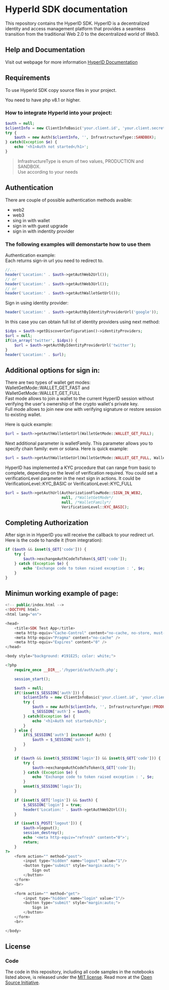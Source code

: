 # HyperId SDK documentation

This repository contains the HyperID SDK.
HyperID is a decentralized identity and access management platform that provides a seamless transition from the traditional Web 2.0 to the decentralized world of Web3. 

## Help and Documentation
Visit out webpage for more information [HyperID Documentation](https://hyperid.gitbook.io/hyperid-dev-docs/)

## Requirements
To use HyperId SDK copy source files in your project.

You need to have php v8.1 or higher.

### How to integrate HyperId into your project:

```php
$auth = null;
$clientInfo = new ClientInfoBasic('your.client.id', 'your.client.secret', 'your.redirect.url');
try {
    $auth = new Auth($clientInfo, '', InfrastructureType::SANDBOX);
} catch(Exception $e) {
    echo '<h1>Auth not started</h1>';
}
```

> InfrastructureType is enum of two values, PRODUCTION and SANDBOX. \
> Use according to your needs

## Authentication
There are couple of possible authentication methods avaible:
* web2
* web3
* sing in with wallet
* sign in with guest upgrade
* sign in with indentity provider

### The following examples will demonstarte how to use them

Authentication example:\
Each returns sign-in url you need to redirect to.
```php
//...
header('Location:' . $auth->getAuthWeb2Url());
// or
header('Location:' . $auth->getAuthWeb3Url());
// or
header('Location:' . $auth->getAuthWalletGetUrl());
```

Sign in using identity provider:
```php
header('Location:' . $auth->getAuthByIdentityProviderUrl('google'));
```

In this case you can obtain full list of identity providers using next method:
```php
$idps = $auth->getDiscoverConfiguration()->identityProviders;
$url = null;
if(in_array('twitter', $idps)) {
    $url = $auth->getAuthByIdentityProviderUrl('twitter');
}
header('Location:' . $url);
```
## Additional options for sign in:

There are two types of wallet get modes: WalletGetMode::WALLET_GET_FAST and WalletGetMode::WALLET_GET_FULL\
Fast mode allows to join a wallet to the current HyperID session without verifying the user's ownership of the crypto wallet's private key.\
Full mode allows to join new one with verifying signature or restore session to existing wallet.

Here is quick example:
```php
$url = $auth->getAuthWalletGetUrl(WalletGetMode::WALLET_GET_FULL);
```

Next additional parameter is walletFamily. This parameter allows you to specify chain family: evm or solana.
Here is quick example:
```php
$url = $auth->getAuthWalletGetUrl(WalletGetMode::WALLET_GET_FULL, WalletFamily::ETHEREUM);
```

HyperID has implemented a KYC procedure that can range from basic to complete, depending on the level of verification required. You could set a verificationLevel parameter in the next sign in actions. It could be VerificationLevel::KYC_BASIC or VerificationLevel::KYC_FULL

```php
$url = $auth->getAuthUrl(AuthorizationFlowMode::SIGN_IN_WEB2,
                         null, /*WalletGetMode*/
                         null, /*WalletFamily*/
                         VerificationLevel::KYC_BASIC);
```

## Completing Authorization

After sign in in HyperID you will receive the callback to your redirect url. Here is the code to handle it (from integration):
```php
if ($auth && isset($_GET['code'])) {
    try {
        $auth->exchangeAuthCodeToToken($_GET['code']);
    } catch (Exception $e) {
        echo 'Exchange code to token raised exception : ', $e;
    }
}
```

## Minimun working example of page:

```php
<!-- public/index.html -->
<!DOCTYPE html>
<html lang="en">

<head>
    <title>SDK Test App</title>
    <meta http-equiv="Cache-Control" content="no-cache, no-store, must-revalidate" />
    <meta http-equiv="Pragma" content="no-cache" />
    <meta http-equiv="Expires" content="0" />
</head>

<body style="background: #191E25; color: white;">

<?php
    require_once __DIR__.'/hyperid/auth/auth.php';

    session_start();

    $auth = null;
    if(!isset($_SESSION['auth'])) {
        $clientInfo = new ClientInfoBasic('your.client.id', 'your.client.secret', 'your.redirect.url');
        try {
            $auth = new Auth($clientInfo, '', InfrastructureType::PRODUCTION);
            $_SESSION['auth'] = $auth;
        } catch(Exception $e) {
            echo '<h1>Auth not started</h1>';
        }
    } else {
        if($_SESSION['auth'] instanceof Auth) {
            $auth = $_SESSION['auth'];
        }
    }

    if ($auth && isset($_SESSION['login']) && isset($_GET['code'])) {
        try {
            $auth->exchangeAuthCodeToToken($_GET['code']);
        } catch (Exception $e) {
            echo 'Exchange code to token raised exception : ', $e;
        }
        unset($_SESSION['login']);
    }

    if (isset($_GET['login']) && $auth) {
        $_SESSION['login'] = true;
        header('Location:' . $auth->getAuthWeb2Url());
    }

    if (isset($_POST['logout'])) {
        $auth->logout();
        session_destroy();
        echo '<meta http-equiv="refresh" content="0">';
        return;
    }
?>
    <form action="" method="post">
        <input type="hidden" name="logout" value="1"/>
        <button type="submit" style="margin:auto;">
            Sign out
        </button>
    </form>
    <br>

    <form action="" method="get">
        <input type="hidden" name="login" value="1"/>
        <button type="submit" style="margin:auto;">
            Sign in
        </button>
    </form>
    <br>

</body>
```
## License

### Code
The code in this repository, including all code samples in the notebooks listed above, is released under the [MIT license](LICENSE-CODE). Read more at the [Open Source Initiative](https://opensource.org/licenses/MIT).